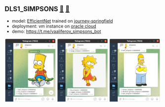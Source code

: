## DLS1_SIMPSONS [:link:](https://en.dlschool.org) [:link:](https://stepik.org/course/101721/syllabus)

* model: [EfficientNet](https://github.com/lukemelas/EfficientNet-PyTorch) trained on [journey-springfield](https://www.kaggle.com/c/journey-springfield/data)
* deployment: vm instance on [oracle cloud](https://www.oracle.com/cloud)
* demo: https://t.me/vaaliferov_simpsons_bot

![Alt Text](pics/tg.png)